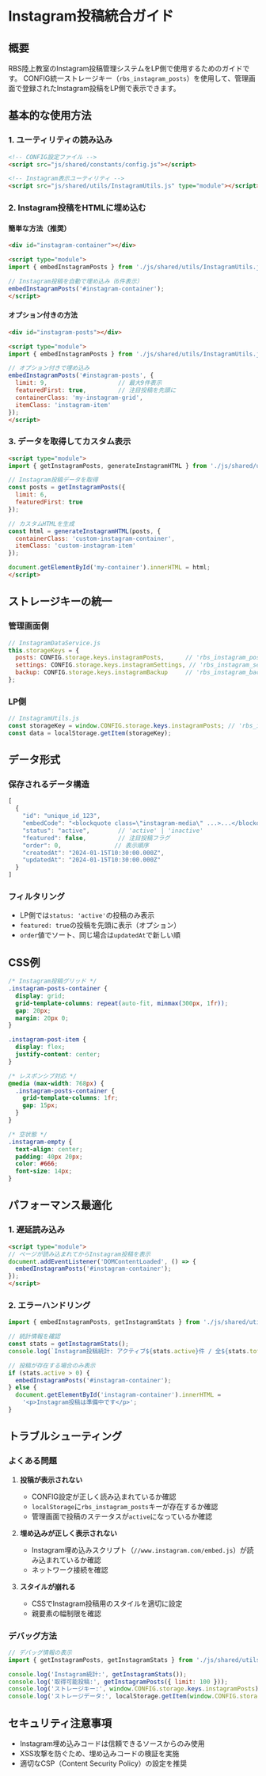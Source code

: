 # Instagram投稿統合ガイド

## 概要
RBS陸上教室のInstagram投稿管理システムをLP側で使用するためのガイドです。
CONFIG統一ストレージキー（`rbs_instagram_posts`）を使用して、管理画面で登録されたInstagram投稿をLP側で表示できます。

## 基本的な使用方法

### 1. ユーティリティの読み込み
```html
<!-- CONFIG設定ファイル -->
<script src="js/shared/constants/config.js"></script>

<!-- Instagram表示ユーティリティ -->
<script src="js/shared/utils/InstagramUtils.js" type="module"></script>
```

### 2. Instagram投稿をHTMLに埋め込む

#### 簡単な方法（推奨）
```html
<div id="instagram-container"></div>

<script type="module">
import { embedInstagramPosts } from './js/shared/utils/InstagramUtils.js';

// Instagram投稿を自動で埋め込み（6件表示）
embedInstagramPosts('#instagram-container');
</script>
```

#### オプション付きの方法
```html
<div id="instagram-posts"></div>

<script type="module">
import { embedInstagramPosts } from './js/shared/utils/InstagramUtils.js';

// オプション付きで埋め込み
embedInstagramPosts('#instagram-posts', {
  limit: 9,                    // 最大9件表示
  featuredFirst: true,         // 注目投稿を先頭に
  containerClass: 'my-instagram-grid',
  itemClass: 'instagram-item'
});
</script>
```

### 3. データを取得してカスタム表示

```html
<script type="module">
import { getInstagramPosts, generateInstagramHTML } from './js/shared/utils/InstagramUtils.js';

// Instagram投稿データを取得
const posts = getInstagramPosts({
  limit: 6,
  featuredFirst: true
});

// カスタムHTMLを生成
const html = generateInstagramHTML(posts, {
  containerClass: 'custom-instagram-container',
  itemClass: 'custom-instagram-item'
});

document.getElementById('my-container').innerHTML = html;
</script>
```

## ストレージキーの統一

### 管理画面側
```javascript
// InstagramDataService.js
this.storageKeys = {
  posts: CONFIG.storage.keys.instagramPosts,      // 'rbs_instagram_posts'
  settings: CONFIG.storage.keys.instagramSettings, // 'rbs_instagram_settings'
  backup: CONFIG.storage.keys.instagramBackup     // 'rbs_instagram_backup'
};
```

### LP側
```javascript
// InstagramUtils.js
const storageKey = window.CONFIG.storage.keys.instagramPosts; // 'rbs_instagram_posts'
const data = localStorage.getItem(storageKey);
```

## データ形式

### 保存されるデータ構造
```javascript
[
  {
    "id": "unique_id_123",
    "embedCode": "<blockquote class=\"instagram-media\" ...>...</blockquote>",
    "status": "active",        // 'active' | 'inactive'
    "featured": false,         // 注目投稿フラグ
    "order": 0,               // 表示順序
    "createdAt": "2024-01-15T10:30:00.000Z",
    "updatedAt": "2024-01-15T10:30:00.000Z"
  }
]
```

### フィルタリング
- LP側では`status: 'active'`の投稿のみ表示
- `featured: true`の投稿を先頭に表示（オプション）
- `order`値でソート、同じ場合は`updatedAt`で新しい順

## CSS例

```css
/* Instagram投稿グリッド */
.instagram-posts-container {
  display: grid;
  grid-template-columns: repeat(auto-fit, minmax(300px, 1fr));
  gap: 20px;
  margin: 20px 0;
}

.instagram-post-item {
  display: flex;
  justify-content: center;
}

/* レスポンシブ対応 */
@media (max-width: 768px) {
  .instagram-posts-container {
    grid-template-columns: 1fr;
    gap: 15px;
  }
}

/* 空状態 */
.instagram-empty {
  text-align: center;
  padding: 40px 20px;
  color: #666;
  font-size: 14px;
}
```

## パフォーマンス最適化

### 1. 遅延読み込み
```html
<script type="module">
// ページが読み込まれてからInstagram投稿を表示
document.addEventListener('DOMContentLoaded', () => {
  embedInstagramPosts('#instagram-container');
});
</script>
```

### 2. エラーハンドリング
```javascript
import { embedInstagramPosts, getInstagramStats } from './js/shared/utils/InstagramUtils.js';

// 統計情報を確認
const stats = getInstagramStats();
console.log(`Instagram投稿統計: アクティブ${stats.active}件 / 全${stats.total}件`);

// 投稿が存在する場合のみ表示
if (stats.active > 0) {
  embedInstagramPosts('#instagram-container');
} else {
  document.getElementById('instagram-container').innerHTML = 
    '<p>Instagram投稿は準備中です</p>';
}
```

## トラブルシューティング

### よくある問題

1. **投稿が表示されない**
   - CONFIG設定が正しく読み込まれているか確認
   - `localStorage`に`rbs_instagram_posts`キーが存在するか確認
   - 管理画面で投稿のステータスが`active`になっているか確認

2. **埋め込みが正しく表示されない**
   - Instagram埋め込みスクリプト（`//www.instagram.com/embed.js`）が読み込まれているか確認
   - ネットワーク接続を確認

3. **スタイルが崩れる**
   - CSSでInstagram投稿用のスタイルを適切に設定
   - 親要素の幅制限を確認

### デバッグ方法

```javascript
// デバッグ情報の表示
import { getInstagramPosts, getInstagramStats } from './js/shared/utils/InstagramUtils.js';

console.log('Instagram統計:', getInstagramStats());
console.log('取得可能投稿:', getInstagramPosts({ limit: 100 }));
console.log('ストレージキー:', window.CONFIG.storage.keys.instagramPosts);
console.log('ストレージデータ:', localStorage.getItem(window.CONFIG.storage.keys.instagramPosts));
```

## セキュリティ注意事項

- Instagram埋め込みコードは信頼できるソースからのみ使用
- XSS攻撃を防ぐため、埋め込みコードの検証を実施
- 適切なCSP（Content Security Policy）の設定を推奨 